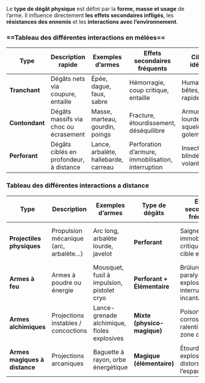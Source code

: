 Le **type de dégât physique** est défini par la **forme, masse et usage** de l’arme. Il influence directement **les effets secondaires infligés**, les **résistances des ennemis** et les **interactions avec l’environnement**.


### ==Tableau des différentes interactions en mélées==  

| Type           | Description rapide                      | Exemples d’armes                     | Effets secondaires fréquents                       | Cibles idéales                      | Synergies                          |
| -------------- | --------------------------------------- | ------------------------------------ | -------------------------------------------------- | ----------------------------------- | ---------------------------------- |
| **Tranchant**  | Dégâts nets via coupure, entaille       | Épée, dague, faux, sabre             | Hémorragie, coup critique, entaille                | Humanoïdes, bêtes, cibles rapides   | Précision, Agilité, Ponction       |
| **Contondant** | Dégâts massifs via choc ou écrasement   | Masse, marteau, gourdin, poings      | Fracture, étourdissement, déséquilibre             | Armures lourdes, squelettes, golems | Constitution, Stabilité, Endurance |
| **Perforant**  | Dégâts ciblés en profondeur, à distance | Lance, arbalète, hallebarde, carreau | Perforation d’armure, immobilisation, interruption | Insectes, blindés, volants          | Agilité, Précision, Initiative     |
### Tableau des différentes interactions a distance 

| Type                          | Description                           | Exemples d’armes                            | Type de dégâts              | Effets secondaires fréquents                             | Cibles idéales                        | Synergies                        |
| ----------------------------- | ------------------------------------- | ------------------------------------------- | --------------------------- | -------------------------------------------------------- | ------------------------------------- | -------------------------------- |
| **Projectiles physiques**     | Propulsion mécanique (arc, arbalète…) | Arc long, arbalète lourde, javelot          | **Perforant**               | Saignement, immobilisation, critique sur cible exposée   | Volants, bêtes rapides, mages faibles | Précision, Agilité, Affinité     |
| **Armes à feu**               | Armes à poudre ou énergie             | Mousquet, fusil à impulsion, pistolet cryo  | **Perforant + Élémentaire** | Brûlure, paralysie, explosion, interruption incantatoire | Entités magiques, tanks, invocations  | Précision, Agilité, Intelligence |
| **Armes alchimiques**         | Projections instables / concoctions   | Lance-grenade alchimique, fioles explosives | **Mixte (physico-magique)** | Poison, corrosion, ralentissement, zone d’effet          | Groupes d’ennemis, structures légères | Esprit, Affinité Élémentaire     |
| **Armes magiques à distance** | Projections arcaniques                | Baguette à rayon, orbe énergétique          | **Magique (élémentaire)**   | Étourdissement, explosion, distorsion de l’espace/temps  | Créatures spirituelles ou astrales    | Intelligence, Esprit, Initiative |